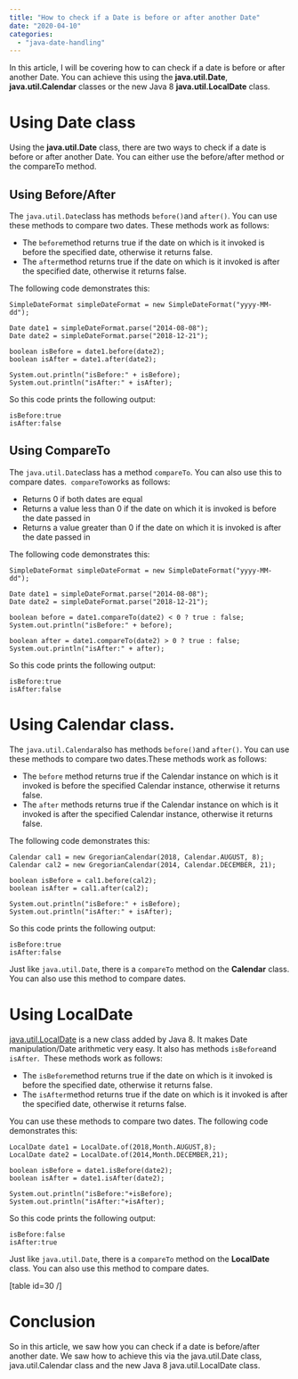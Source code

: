```yaml
---
title: "How to check if a Date is before or after another Date"
date: "2020-04-10"
categories: 
  - "java-date-handling"
---
```


In this article, I will be covering how to can check if a date is before or after another Date. You can achieve this using the **java.util.Date**, **java.util.Calendar** classes or the new Java 8 **java.util.LocalDate** class.

# Using Date class

Using the **java.util.Date** class, there are two ways to check if a date is before or after another Date. You can either use the before/after method or the compareTo method.

## Using Before/After

The `java.util.Date`class has methods `before()`and `after()`. You can use these methods to compare two dates. These methods work as follows:

- The `before`method returns true if the date on which is it invoked is before the specified date, otherwise it returns false.
- The `after`method returns true if the date on which is it invoked is after the specified date, otherwise it returns false.

The following code demonstrates this:

```
SimpleDateFormat simpleDateFormat = new SimpleDateFormat("yyyy-MM-dd");

Date date1 = simpleDateFormat.parse("2014-08-08");
Date date2 = simpleDateFormat.parse("2018-12-21");

boolean isBefore = date1.before(date2);
boolean isAfter = date1.after(date2);

System.out.println("isBefore:" + isBefore);
System.out.println("isAfter:" + isAfter);
```

So this code prints the following output:

```
isBefore:true
isAfter:false
```

## Using CompareTo

The `java.util.Date`class has a method `compareTo`. You can also use this to compare dates.  `compareTo`works as follows:

- Returns 0 if both dates are equal
- Returns a value less than 0 if the date on which it is invoked is before the date passed in
- Returns a value greater than 0 if the date on which it is invoked is after the date passed in

The following code demonstrates this:

```
SimpleDateFormat simpleDateFormat = new SimpleDateFormat("yyyy-MM-dd");

Date date1 = simpleDateFormat.parse("2014-08-08");
Date date2 = simpleDateFormat.parse("2018-12-21");

boolean before = date1.compareTo(date2) < 0 ? true : false;
System.out.println("isBefore:" + before);

boolean after = date1.compareTo(date2) > 0 ? true : false;
System.out.println("isAfter:" + after);
```

So this code prints the following output:

```
isBefore:true
isAfter:false
```

# Using Calendar class.

The `java.util.Calendar`also has methods `before()`and `after()`. You can use these methods to compare two dates.These methods work as follows:

- The `before` method returns true if the Calendar instance on which is it invoked is before the specified Calendar instance, otherwise it returns false.
- The `after` methods returns true if the Calendar instance on which is it invoked is after the specified Calendar instance, otherwise it returns false.

The following code demonstrates this:

```
Calendar cal1 = new GregorianCalendar(2018, Calendar.AUGUST, 8);
Calendar cal2 = new GregorianCalendar(2014, Calendar.DECEMBER, 21); 

boolean isBefore = cal1.before(cal2);
boolean isAfter = cal1.after(cal2);

System.out.println("isBefore:" + isBefore);
System.out.println("isAfter:" + isAfter);
```

So this code prints the following output:

```
isBefore:true
isAfter:false
```

Just like `java.util.Date`, there is a `compareTo` method on the **Calendar** class. You can also use this method to compare dates.

# Using LocalDate

[java.util.LocalDate](https://learnjava.co.in/java-8-localdate-class-explained/) is a new class added by Java 8. It makes Date manipulation/Date arithmetic very easy. It also has methods `isBefore`and `isAfter`.  These methods work as follows:

- The `isBefore`method returns true if the date on which is it invoked is before the specified date, otherwise it returns false.
- The `isAfter`method returns true if the date on which is it invoked is after the specified date, otherwise it returns false.

You can use these methods to compare two dates. The following code demonstrates this:

```
LocalDate date1 = LocalDate.of(2018,Month.AUGUST,8);
LocalDate date2 = LocalDate.of(2014,Month.DECEMBER,21);

boolean isBefore = date1.isBefore(date2);
boolean isAfter = date1.isAfter(date2);

System.out.println("isBefore:"+isBefore);
System.out.println("isAfter:"+isAfter);
```

So this code prints the following output:

```
isBefore:false
isAfter:true
```

Just like `java.util.Date`, there is a `compareTo` method on the **LocalDate** class. You can also use this method to compare dates.

\[table id=30 /\]

# Conclusion

So in this article, we saw how you can check if a date is before/after another date. We saw how to achieve this via the java.util.Date class, java.util.Calendar class and the new Java 8 java.util.LocalDate class.
